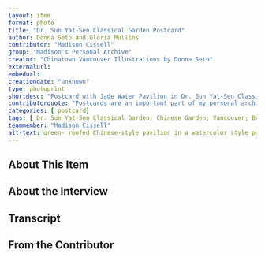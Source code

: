 ```yaml
---
layout: item
format: photo
title: "Dr. Sun Yat-Sen Classical Garden Postcard"
author: Donna Seto and Gloria Mullins
contributor: "Madison Cissell"
group: "Madison's Personal Archive"
creator: "Chinatown Vancouver Illustrations by Donna Seto"
externalurl: 
embedurl: 
creationdate: "unknown"
type: photoprint
shortdesc: "Postcard with Jade Water Pavilion in Dr. Sun Yat-Sen Classical Garden in a watercolor style print, with a note from Gloria Mullins on the back"
contributorquote: "Postcards are an important part of my personal archive"
categories: [ postcard]
tags: [ Dr. Sun Yat-Sen Classical Garden; Chinese Garden; Vancouver; British Columbia; Canada; Bigfoot; North Cascades National Park ]
teammember: "Madison Cissell"
alt-text: green- roofed Chinese-style pavilion in a watercolor style postcard
---
```

## About This Item

## About the Interview

## Transcript

## From the Contributor


 
 
 
 
 
